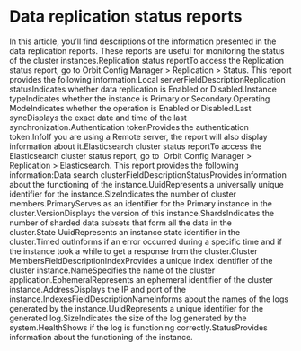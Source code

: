 # Data replication status reports 

In this article, you’ll find descriptions of the information presented in the data replication reports. These reports are useful for monitoring the status of the cluster instances.Replication status reportTo access the Replication status report, go to Orbit Config Manager > Replication > Status. This report provides the following information:Local serverFieldDescriptionReplication statusIndicates whether data replication is Enabled or Disabled.Instance typeIndicates whether the instance is Primary or Secondary.Operating ModeIndicates whether the operation is Enabled or Disabled.Last syncDisplays the exact date and time of the last synchronization.Authentication tokenProvides the authentication token.InfoIf you are using a Remote server, the report will also display information about it.Elasticsearch cluster status reportTo access the Elasticsearch cluster status report, go to  Orbit Config Manager > Replication > Elasticsearch. This report provides the following information:Data search clusterFieldDescriptionStatusProvides information about the functioning of the instance.UuidRepresents a universally unique identifier for the instance.SizeIndicates the number of cluster members.PrimaryServes as an identifier for the Primary instance in the cluster.VersionDisplays the version of this instance.ShardsIndicates the number of sharded data subsets that form all the data in the cluster.State UuidRepresents an instance state identifier in the cluster.Timed outInforms if an error occurred during a specific time and if the instance took a while to get a response from the cluster.Cluster MembersFieldDescriptionIndexProvides a unique index identifier of the cluster instance.NameSpecifies the name of the cluster application.EphemeralRepresents an ephemeral identifier of the cluster instance.AddressDisplays the IP and port of the instance.IndexesFieldDescriptionNameInforms about the names of the logs generated by the instance.UuidRepresents a unique identifier for the generated log.SizeIndicates the size of the log generated by the system.HealthShows if the log is functioning correctly.StatusProvides information about the functioning of the instance.